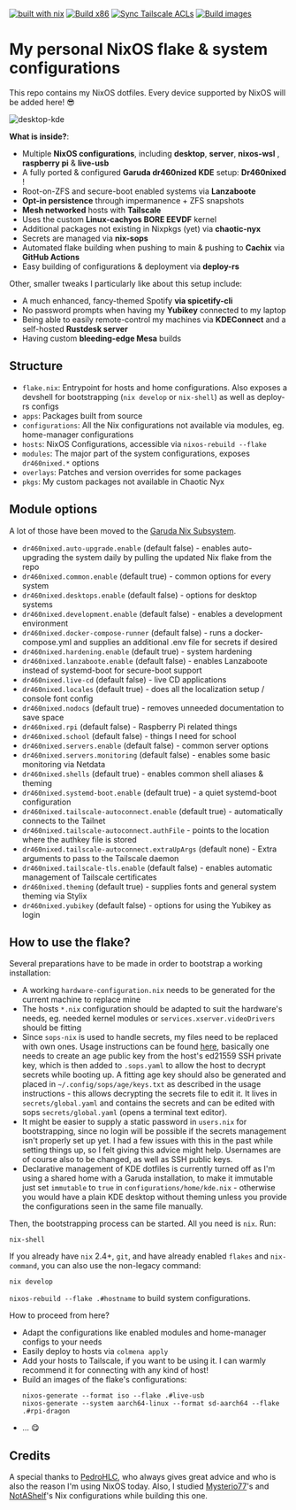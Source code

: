 [![built with nix](https://img.shields.io/static/v1?logo=nixos&logoColor=white&label=&message=Built%20with%20Nix&color=41439a)](https://builtwithnix.org) [![Build x86](https://github.com/dr460nf1r3/dr460nixed/actions/workflows/cachix_x86.yml/badge.svg)](https://github.com/dr460nf1r3/dr460nixed/actions/workflows/cachix_x86.yml) [![Sync Tailscale ACLs](https://github.com/dr460nf1r3/dr460nixed/actions/workflows/tailscale.yml/badge.svg)](https://github.com/dr460nf1r3/dr460nixed/actions/workflows/tailscale.yml) [![Build images](https://github.com/dr460nf1r3/dr460nixed/actions/workflows/build_images.yml/badge.svg)](https://github.com/dr460nf1r3/dr460nixed/actions/workflows/build_images.yml)

# My personal NixOS flake & system configurations

This repo contains my NixOS dotfiles. Every device supported by NixOS will be added here! 😎

![desktop-kde](https://i.imgur.com/h3WGSJ4.jpg)

**What is inside?**:

- Multiple **NixOS configurations**, including **desktop**, **server**, **nixos-wsl** , **raspberry pi** & **live-usb**
- A fully ported & configured **Garuda dr460nized KDE** setup: **Dr460nixed** !
- Root-on-ZFS and secure-boot enabled systems via **Lanzaboote**
- **Opt-in persistence** through impermanence + ZFS snapshots
- **Mesh networked** hosts with **Tailscale**
- Uses the custom **Linux-cachyos BORE EEVDF** kernel
- Additional packages not existing in Nixpkgs (yet) via **chaotic-nyx**
- Secrets are managed via **nix-sops**
- Automated flake building when pushing to main & pushing to **Cachix** via **GitHub Actions**
- Easy building of configurations & deployment via **deploy-rs**

Other, smaller tweaks I particularly like about this setup include:

- A much enhanced, fancy-themed Spotify **via spicetify-cli**
- No password prompts when having my **Yubikey** connected to my laptop
- Being able to easily remote-control my machines via **KDEConnect** and a self-hosted **Rustdesk server**
- Having custom **bleeding-edge Mesa** builds

## Structure

- `flake.nix`: Entrypoint for hosts and home configurations. Also exposes a
  devshell for bootstrapping (`nix develop` or `nix-shell`) as well as deploy-rs configs
- `apps`: Packages built from source
- `configurations`: All the Nix configurations not available via modules, eg. home-manager configurations
- `hosts`: NixOS Configurations, accessible via `nixos-rebuild --flake`
- `modules`: The major part of the system configurations, exposes `dr460nixed.*` options
- `overlays`: Patches and version overrides for some packages
- `pkgs`: My custom packages not available in Chaotic Nyx

## Module options

A lot of those have been moved to the [Garuda Nix Subsystem](https://gitlab.com/garuda-linux/garuda-nix-subsystem).

- `dr460nixed.auto-upgrade.enable` (default false) - enables auto-upgrading the system daily by pulling the updated Nix flake from the repo
- `dr460nixed.common.enable` (default true) - common options for every system
- `dr460nixed.desktops.enable` (default false) - options for desktop systems
- `dr460nixed.development.enable` (default false) - enables a development environment
- `dr460nixed.docker-compose-runner` (default false) - runs a docker-compose.yml and supplies an additional .env file for secrets if desired
- `dr460nixed.hardening.enable` (default true) - system hardening
- `dr460nixed.lanzaboote.enable` (default false) - enables Lanzaboote instead of systemd-boot for secure-boot support
- `dr460nixed.live-cd` (default false) - live CD applications
- `dr460nixed.locales` (default true) - does all the localization setup / console font config
- `dr460nixed.nodocs` (default true) - removes unneeded documentation to save space
- `dr460nixed.rpi` (default false) - Raspberry Pi related things
- `dr460nixed.school` (default false) - things I need for school
- `dr460nixed.servers.enable` (default false) - common server options
- `dr460nixed.servers.monitoring` (default false) - enables some basic monitoring via Netdata
- `dr460nixed.shells` (default true) - enables common shell aliases & theming
- `dr460nixed.systemd-boot.enable` (default true) - a quiet systemd-boot configuration
- `dr460nixed.tailscale-autoconnect.enable` (default true) - automatically connects to the Tailnet
- `dr460nixed.tailscale-autoconnect.authFile` - points to the location where the authkey file is stored
- `dr460nixed.tailscale-autoconnect.extraUpArgs` (default none) - Extra arguments to pass to the Tailscale daemon
- `dr460nixed.tailscale-tls.enable` (default false) - enables automatic management of Tailscale certificates
- `dr460nixed.theming` (default true) - supplies fonts and general system theming via Stylix
- `dr460nixed.yubikey` (default false) - options for using the Yubikey as login

## How to use the flake?

Several preparations have to be made in order to bootstrap a working installation:

- A working `hardware-configuration.nix` needs to be generated for the current machine to replace mine
- The hosts `*.nix` configuration should be adapted to suit the hardware's needs, eg. needed kernel modules or `services.xserver.videoDrivers` should be fitting
- Since `sops-nix` is used to handle secrets, my files need to be replaced with own ones. Usage instructions can be found [here](https://github.com/Mic92/sops-nix#usage-example), basically one needs to create an age public key from the host's ed21559 SSH private key, which is then added to `.sops.yaml` to allow the host to decrypt secrets while booting up. A fitting age key should also be generated and placed in `~/.config/sops/age/keys.txt` as described in the usage instructions - this allows decrypting the secrets file to edit it. It lives in `secrets/global.yaml` and contains the secrets and can be edited with sops `secrets/global.yaml` (opens a terminal text editor).
- It might be easier to supply a static password in `users.nix` for bootstrapping, since no login will be possible if the secrets management isn't properly set up yet. I had a few issues with this in the past while setting things up, so I felt giving this advice might help. Usernames are of course also to be changed, as well as SSH public keys.
- Declarative management of KDE dotfiles is currently turned off as I'm using a shared home with a Garuda installation, to make it immutable just set `immutable` to `true` in `configurations/home/kde.nix` - otherwise you would have a plain KDE desktop without theming unless you provide the configurations seen in the same file manually.

Then, the bootstrapping process can be started. All you need is `nix`. Run:

```
nix-shell
```

If you already have `nix` 2.4+, `git`, and have already enabled `flakes` and
`nix-command`, you can also use the non-legacy command:

```
nix develop
```

`nixos-rebuild --flake .#hostname` to build system configurations.

How to proceed from here?

- Adapt the configurations like enabled modules and home-manager configs to your needs
- Easily deploy to hosts via `colmena apply`
- Add your hosts to Tailscale, if you want to be using it. I can warmly recommend it for connecting with any kind of host!
- Build an images of the flake's configurations:
  ~~~
  nixos-generate --format iso --flake .#live-usb
  nixos-generate --system aarch64-linux --format sd-aarch64 --flake .#rpi-dragon
- ... 😋

## Credits

A special thanks to [PedroHLC](https://github.com/pedrohlc), who always gives great advice and who is also the reason I'm using NixOS today. Also, I studied [Mysterio77](https://github.com/Misterio77)'s and [NotAShelf](https://github.com/NotAShelf)'s Nix configurations while building this one.
